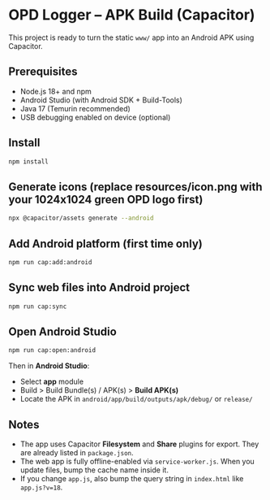 # OPD Logger – APK Build (Capacitor)

This project is ready to turn the static `www/` app into an Android APK using Capacitor.

## Prerequisites
- Node.js 18+ and npm
- Android Studio (with Android SDK + Build-Tools)
- Java 17 (Temurin recommended)
- USB debugging enabled on device (optional)

## Install
```bash
npm install
```

## Generate icons (replace resources/icon.png with your 1024x1024 green OPD logo first)
```bash
npx @capacitor/assets generate --android
```

## Add Android platform (first time only)
```bash
npm run cap:add:android
```

## Sync web files into Android project
```bash
npm run cap:sync
```

## Open Android Studio
```bash
npm run cap:open:android
```

Then in **Android Studio**:
- Select **app** module
- Build > Build Bundle(s) / APK(s) > **Build APK(s)**
- Locate the APK in `android/app/build/outputs/apk/debug/` or `release/`

## Notes
- The app uses Capacitor **Filesystem** and **Share** plugins for export. They are already listed in `package.json`.
- The web app is fully offline-enabled via `service-worker.js`. When you update files, bump the cache name inside it.
- If you change `app.js`, also bump the query string in `index.html` like `app.js?v=18`.
